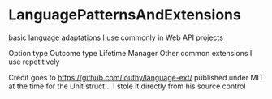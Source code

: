 # LanguagePatternsAndExtensions
basic language adaptations I use commonly in Web API projects

Option type
Outcome type
Lifetime Manager
Other common extensions I use repetitively

Credit goes to
https://github.com/louthy/language-ext/
published under MIT at the time for the Unit struct... I stole it directly from his source control
